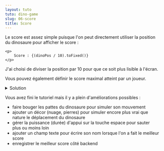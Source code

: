 ```yaml
---
layout: tuto
tuto: dino-game
slug: 06-score
title: Score
---
```


<script>
    import CodeHighScore from './CodeHighScore.md';
</script>

Le score est assez simple puisque l'on peut directement utiliser la position du dinosaure pour afficher le score :

```svelte
<p>
	Score : {(dinoPos / 10).toFixed()}
</p>
```

J'ai choisi de diviser la position par 10 pour que ce soit plus lisible à l'écran.

Vous pouvez également définir le score maximal atteint par un joueur.

<details>
	<summary>Solution</summary>
	<CodeHighScore/>
</details>

Vous avez fini le tutoriel mais il y a plein d'améliorations possibles :

- faire bouger les pattes du dinosaure pour simuler son mouvement
- ajouter un décor (nuage, pierres) pour simuler encore plus vrai que nature le déplacement du dinosaure
- gérer la puissance (durée) d'appui sur la touche espace pour sauter plus ou moins loin
- ajouter un champ texte pour écrire son nom lorsque l'on a fait le meilleur score
- enregistrer le meilleur score côté backend
